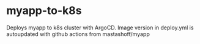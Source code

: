 # myapp-to-k8s

Deploys myapp to k8s cluster with ArgoCD.
Image version in deploy.yml is autoupdated with github actions from mastashoff/myapp 
